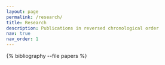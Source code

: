 ```yaml
---
layout: page
permalink: /research/
title: Research
description: Publications in reversed chronological order
nav: true
nav_order: 1
---
```

<!-- _pages/publications.md -->
<div class="publications">

{% bibliography --file papers %}

</div>
